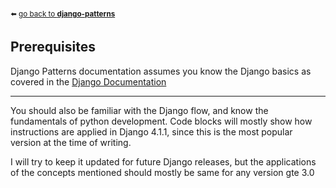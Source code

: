 <sub>:arrow_left: [go back to **django-patterns**](../../README.md)</sub>

## Prerequisites

Django Patterns documentation assumes you know the Django basics as covered in the [Django Documentation](https://docs.djangoproject.com/en/4.1/intro/tutorial01/)

---

You should also be familiar with the Django flow, and know the fundamentals of python development.
Code blocks will mostly show how instructions are applied in Django 4.1.1, since this is the most popular version at the time of writing.

I will try to keep it updated for future Django releases, but the applications of the concepts mentioned should mostly be same for any version gte 3.0
